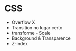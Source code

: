 # CSS
- Overflow X
- Transition no lugar certo
- transforme - Scale
- Background & Transparence
- Z-index

